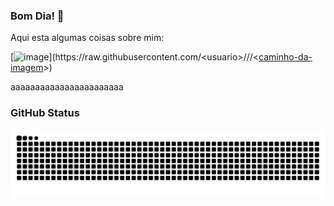 ### Bom Dia! 👋

Aqui esta algumas coisas sobre mim:


[![image]([https://github.com/Maneldo/Maneldo/assets/161066406/858cdcbf-fe6e-43b2-bd86-faa19b5c0d47](https://i.imgflip.com/4vitgr.jpg))](https://raw.githubusercontent.com/<usuario>/<repositorio>/<branch>/<[caminho-da-imagem](https://i.imgflip.com/4vitgr.jpg)>)

aaaaaaaaaaaaaaaaaaaaaaa

### GitHub Status

![github contribution grid snake animation](https://raw.githubusercontent.com/0-don/0-don/output/github-contribution-grid-snake-dark.svg)
